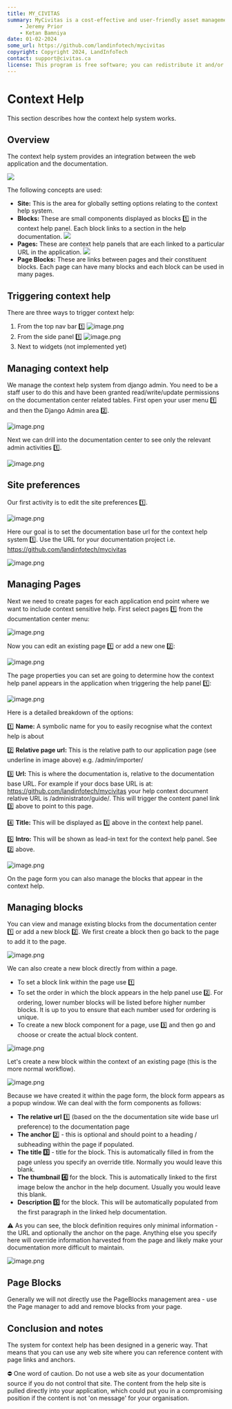 ```yaml
---
title: MY_CIVITAS
summary: MyCivitas is a cost-effective and user-friendly asset management platform designed specifically for small communities. This comprehensive solution offers an all-inclusive and easy-to-use platform, empowering users to efficiently record and manage their assets within a powerful information system. With MyCivitas, communities can streamline their asset management processes, ensuring a seamless and effective approach to organising and overseeing their valuable resources.
    - Jeremy Prior
    - Ketan Bamniya
date: 01-02-2024
some_url: https://github.com/landinfotech/mycivitas
copyright: Copyright 2024, LandInfoTech
contact: support@civitas.ca
license: This program is free software; you can redistribute it and/or modify it under the terms of the GNU Affero General Public License as published by the Free Software Foundation; either version 3 of the License, or (at your option) any later version.
---
```



# Context Help

This section describes how the context help system works.

## Overview

The context help system provides an integration between the web application and the documentation.

![](img/context-help-1.png)

The following concepts are used:

- **Site:** This is the area for globally setting options relating to the context help system.
- **Blocks:** These are small components displayed as blocks 1️⃣ in the context help panel. Each block links to a section in the help documentation. ![](img/context-help-2.png)
- **Pages:** These are context help panels that are each linked to a particular URL in the application. ![](img/context-help-3.png)
- **Page Blocks:** These are links between pages and their constituent blocks. Each page can have many blocks and each block can be used in many pages.

## Triggering context help

There are three ways to trigger context help:

1. From the top nav bar 1️⃣ ![image.png](img/context-help-4.png)
2. From the side panel 1️⃣ ![image.png](img/context-help-5.png)
3. Next to widgets (not implemented yet)

## Managing context help

We manage the context help system from django admin. You need to be a staff user to do this and have been granted read/write/update permissions on the documentation center related tables. First open your user menu 1️⃣ and then the Django Admin area 2️⃣.

![image.png](img/context-help-6.png)

Next we can drill into the documentation center to see only the relevant admin activities 1️⃣.

![image.png](img/context-help-7.png)

## Site preferences

Our first activity is to edit the site preferences 1️⃣.

![image.png](img/context-help-8.png)

Here our goal is to set the documentation base url for the context help system 1️⃣. Use the URL for your documentation project i.e. https://github.com/landinfotech/mycivitas

![image.png](img/context-help-9.png)

## Managing Pages

Next we need to create pages for each application end point where we want to include context sensitive help. First select pages 1️⃣ from the documentation center menu:

![image.png](img/context-help-10.png)

Now you can edit an existing page 1️⃣ or add a new one 2️⃣:

![image.png](img/context-help-11.png)

The page properties you can set are going to determine how the context help panel appears in the application when triggering the help panel 1️⃣:

![image.png](img/context-help-13.png)

Here is a detailed breakdown of the options:

1️⃣ **Name:** A symbolic name for you to easily recognise what the context help is about

2️⃣ **Relative page url:** This is the relative path to our application page (see underline in image above) e.g. /admin/importer/

3️⃣ **Url:** This is where the documentation is, relative to the documentation base URL. For example if your docs base URL is at: https://github.com/landinfotech/mycivitas your help context document relative URL is /administrator/guide/. This will trigger the content panel link 3️⃣ above to point to this page.

4️⃣ **Title:** This will be displayed as 1️⃣ above in the context help panel.

5️⃣ **Intro:** This will be shown as lead-in text for the context help panel. See 2️⃣ above.

![image.png](img/context-help-12.png)

On the page form you can also manage the blocks that appear in the context help.

## Managing blocks

You can view and manage existing blocks from the documentation center 1️⃣ or add a new block 2️⃣. We first create a block then go back to the page to add it to the page.

![image.png](img/context-help-14.png)

We can also create a new block directly from within a page.

- To set a block link within the page use 1️⃣
- To set the order in which the block appears in the help panel use 2️⃣. For ordering, lower number blocks will be listed before higher number blocks. It is up to you to ensure that each number used for ordering is unique.
- To create a new block component for a page, use 3️⃣ and then go and choose or create the actual block content.

![image.png](img/context-help-15.png)

Let's create a new block within the context of an existing page (this is the more normal workflow).

![image.png](img/context-help-16.png)

Because we have created it within the page form, the block form appears as a popup window. We can deal with the form components as follows:

- **The relative url** 1️⃣ (based on the the documentation site wide base url preference) to the documentation page
- **The anchor** 2️⃣ - this is optional and should point to a heading / subheading within the page if populated.
- **The title 3️⃣** - title for the block. This is automatically filled in from the page unless you specify an override title. Normally you would leave this blank.
- **The thumbnail 4️⃣** for the block. This is automatically linked to the first image below the anchor in the help document. Usually you would leave this blank.
- **Description 5️⃣** for the block. This will be automatically populated from the first paragraph in the linked help documentation.

⚠️ As you can see, the block definition requires only minimal information - the URL and optionally the anchor on the page. Anything else you specify here will override information harvested from the page and likely make your documentation more difficult to maintain.

![image.png](img/context-help-17.png)

## Page Blocks

Generally we will not directly use the PageBlocks management area - use the Page manager to add and remove blocks from your page.

## Conclusion and notes

The system for context help has been designed in a generic way. That means that you can use any web site where you can reference content with page links and anchors.

⛔️ One word of caution. Do not use a web site as your documentation source if you do not control that site. The content from the help site is pulled directly into your application, which could put you in a compromising position if the content is not 'on message' for your organisation.




